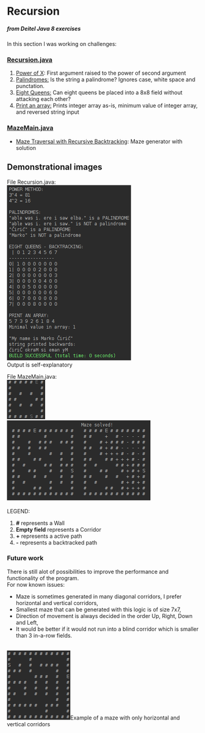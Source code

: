 <h1>Recursion</h1><h5>from Deitel Java 8 exercises</h5>

<p>In this section I was working on challenges:</p>
<h3><a title="Recursion Main" href="Recursion.java">Recursion.java</h3>
<ol>
<li><a title="Power of X" href="Power.java">Power of X</a>: First argument raised to the power of second argument</li>
<li><a title="Palindromes" href="Palindrome.java">Palindromes:</a> Is the string a palindrome? Ignores case, white space and punctation.</li>
<li><a title="Eight Queens " href="EightQueens.java">Eight Queens:</a> Can eight queens be placed into a 8x8 field without attacking each other?</li>
<li><a title="Print an array" href="PrintAnArray.java">Print an array:</a> Prints integer array as-is, minimum value of integer array, and reversed string input</li>
</ol>
<h3><a title="Maze Traversal with Recursive Backtracking" href="MazeMain.java">MazeMain.java</a></h3>
<ul>
<li><a title="Maze Traversal with Recursive Backtracking" href="MazeTraversalBacktracking.java">Maze Traversal with Recursive Backtracking</a>: Maze generator with solution</li>
</ul>
<h2>Demonstrational images</h2>
<p>File Recursion.java:<br /><img alt="terminal output" src="images/Screenshot from 2017-08-17 10-53-23.png"/><br />Output is self-explanatory</p>
<p>File MazeMain.java:<br /><img alt="terminal output 7x7 maze" src="images/MazeSolving.gif"/><br />
<img alt="terminal output 12x12 maze" src="images/Screenshot from 2017-08-17 10-48-40.png"/><img alt="terminal output 12x12 maze" src="images/Screenshot from 2017-08-17 10-48-50.png"/><br /><br />
LEGEND:
<ol>
<li><b>#</b> represents a Wall</li>
<li><b>Empty field</b> represents a Corridor</li>
<li><b>+</b> represents a active path</li>
<li><b>-</b> represents a backtracked path</li>
</ol></p>

<h3>Future work</h3>
<p>There is still alot of possibilities to improve the performance and functionality of the program.<br />
For now known issues:
<ul>
<li>Maze is sometimes generated in many diagonal corridors, I prefer horizontal and vertical corridors,</li>
<li>Smallest maze that can be generated with this logic is of size 7x7,</li>
<li>Direction of movement is always decided in the order Up, Right, Down and Left,</li>
<li>It would be better if it would not run into a blind corridor which is smaller than 3 in-a-row fields.</li>
</ul>
<br />
<img alt="Example of non-diagonal maze" src="images/Screenshot from 2017-08-17 12-17-12.png"/>Example of a maze with only horizontal and vertical corridors
</p>
